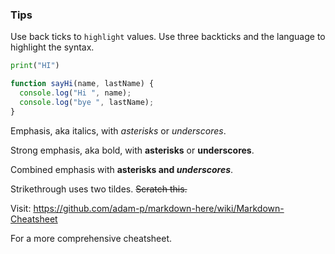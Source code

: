 ### Tips

Use back ticks to `highlight` values.
Use three backticks and the language to highlight the syntax. 

``` python 
print("HI")

```


```javascript
function sayHi(name, lastName) {
  console.log("Hi ", name);
  console.log("bye ", lastName);
}
```
Emphasis, aka italics, with *asterisks* or _underscores_.

Strong emphasis, aka bold, with **asterisks** or __underscores__.

Combined emphasis with **asterisks and _underscores_**.

Strikethrough uses two tildes. ~~Scratch this.~~

Visit: https://github.com/adam-p/markdown-here/wiki/Markdown-Cheatsheet 

For a more comprehensive cheatsheet.